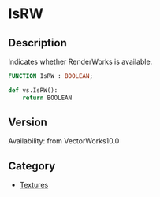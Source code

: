 # IsRW

## Description
Indicates whether RenderWorks is available.

```pascal
FUNCTION IsRW : BOOLEAN;
```

```python
def vs.IsRW():
    return BOOLEAN
```

## Version
Availability: from VectorWorks10.0

## Category
* [Textures](../Categories/Textures.md)
